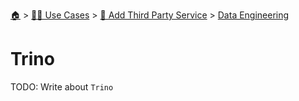 <!--startTocHeader-->
[🏠](../../../README.md) > [👷🏽 Use Cases](../../README.md) > [🥉 Add Third Party Service](../README.md) > [Data Engineering](README.md)
# Trino
<!--endTocHeader-->
TODO: Write about `Trino`
<!--startTocSubTopic-->
<!--endTocSubTopic-->
